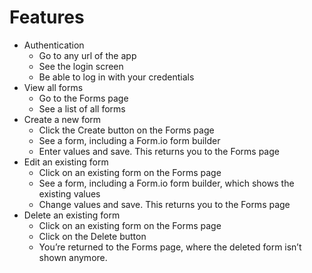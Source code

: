 # Features

- Authentication
  - Go to any url of the app
  - See the login screen
  - Be able to log in with your credentials
- View all forms
  - Go to the Forms page
  - See a list of all forms
- Create a new form
  - Click the Create button on the Forms page
  - See a form, including a Form.io form builder
  - Enter values and save. This returns you to the Forms page
- Edit an existing form
  - Click on an existing form on the Forms page
  - See a form, including a Form.io form builder, which shows the existing values
  - Change values and save. This returns you to the Forms page
- Delete an existing form
  - Click on an existing form on the Forms page
  - Click on the Delete button
  - You’re returned to the Forms page, where the deleted form isn’t shown anymore.
